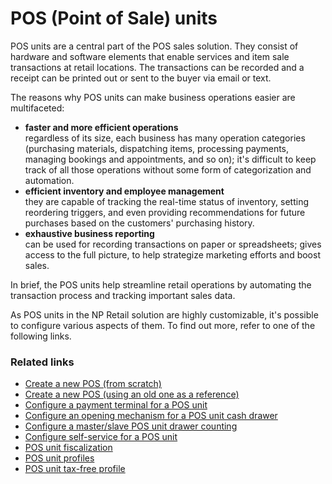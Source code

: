 # POS (Point of Sale) units

POS units are a central part of the POS sales solution. They consist of hardware and software elements that enable services and item sale transactions at retail locations. The transactions can be recorded and a receipt can be printed out or sent to the buyer via email or text.   

The reasons why POS units can make business operations easier are multifaceted:
 - **faster and more efficient operations**   
   regardless of its size, each business has many operation categories (purchasing materials, dispatching items, processing payments, managing bookings and appointments, and so on); it's difficult to keep track of all those operations without some form of categorization and automation.
 - **efficient inventory and employee management**   
   they are capable of tracking the real-time status of inventory, setting reordering triggers, and even providing recommendations for future purchases based on the customers' purchasing history.
 - **exhaustive business reporting**  
   can be used for recording transactions on paper or spreadsheets; gives access to the full picture, to help strategize marketing efforts and boost sales.


In brief, the POS units help streamline retail operations by automating the transaction process and tracking important sales data. 

As POS units in the NP Retail solution are highly customizable, it's possible to configure various aspects of them. To find out more, refer to one of the following links.

### Related links
 - [Create a new POS (from scratch)](www.examplelink.com)
 - [Create a new POS (using an old one as a reference)](www.examplelink.com)
 - [Configure a payment terminal for a POS unit](www.examplelink.com)
 - [Configure an opening mechanism for a POS unit cash drawer](www.examplelink.com)
 - [Configure a master/slave POS unit drawer counting](www.examplelink.com)
 - [Configure self-service for a POS unit](www.examplelink.com)
 - [POS unit fiscalization](www.examplelink.com)
 - [POS unit profiles](www.examplelink.com)
 - [POS unit tax-free profile](www.examplelink.com)